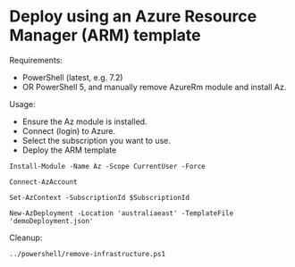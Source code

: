 Deploy using an Azure Resource Manager (ARM) template
=====================================================

Requirements:

* PowerShell (latest, e.g. 7.2)
* OR PowerShell 5, and manually remove AzureRm module and install Az.

Usage:

* Ensure the Az module is installed.
* Connect (login) to Azure.
* Select the subscription you want to use.
* Deploy the ARM template

```pwsh
Install-Module -Name Az -Scope CurrentUser -Force

Connect-AzAccount

Set-AzContext -SubscriptionId $SubscriptionId

New-AzDeployment -Location 'australiaeast' -TemplateFile 'demoDeployment.json'
```

Cleanup:

```pwsh
../powershell/remove-infrastructure.ps1
```
